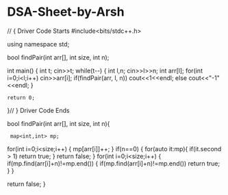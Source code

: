 # DSA-Sheet-by-Arsh

// { Driver Code Starts
#include<bits/stdc++.h>
 
using namespace std; 


bool findPair(int arr[], int size, int n);

int main()
{
    int t;
    cin>>t;
    while(t--)
    {
        int l,n;
        cin>>l>>n;
        int arr[l];
        for(int i=0;i<l;i++)
            cin>>arr[i];
        if(findPair(arr, l, n))
            cout<<1<<endl;
        else cout<<"-1"<<endl;
    }
    
  
    return 0;
}// } Driver Code Ends


bool findPair(int arr[], int size, int n){
    
     map<int,int> mp;
   
   for(int i=0;i<size;i++)
   {
       mp[arr[i]]++;
   }
   if(n==0)
   {
       for(auto it:mp){
            if(it.second > 1)
            return true;
       }
       return false;
   }
   for(int i=0;i<size;i++)
   {
       if(mp.find(arr[i]+n)!=mp.end())
       {
           if(mp.find(arr[i]+n)!=mp.end())
           return true;
       }
   }
   
   return false;
}
